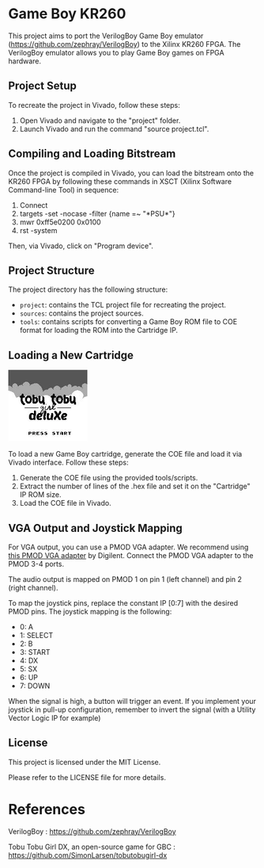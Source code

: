 # Game Boy KR260

This project aims to port the VerilogBoy Game Boy emulator (https://github.com/zephray/VerilogBoy) to the Xilinx KR260 FPGA. The VerilogBoy emulator allows you to play Game Boy games on FPGA hardware.

## Project Setup

To recreate the project in Vivado, follow these steps:

1. Open Vivado and navigate to the "project" folder.
2. Launch Vivado and run the command "source project.tcl".

## Compiling and Loading Bitstream

Once the project is compiled in Vivado, you can load the bitstream onto the KR260 FPGA by following these commands in XSCT (Xilinx Software Command-line Tool) in sequence:

1. Connect
2. targets -set -nocase -filter {name =~ "\*PSU\*"}
3. mwr 0xff5e0200 0x0100
4. rst -system

Then, via Vivado, click on "Program device".

## Project Structure

The project directory has the following structure:

- `project`: contains the TCL project file for recreating the project.
- `sources`: contains the project sources.
- `tools`: contains scripts for converting a Game Boy ROM file to COE format for loading the ROM into the Cartridge IP.

## Loading a New Cartridge

![Tobu Tobu deluxe](assets/Tobu_Tobu_Girl_Deluxe.webp)


To load a new Game Boy cartridge, generate the COE file and load it via Vivado interface. Follow these steps:

1. Generate the COE file using the provided tools/scripts.
2. Extract the number of lines of the .hex file and set it on the "Cartridge" IP ROM size. 
3. Load the COE file in Vivado.

## VGA Output and Joystick Mapping

For VGA output, you can use a PMOD VGA adapter. We recommend using [this PMOD VGA adapter](https://digilent.com/shop/pmod-vga-video-graphics-array/) by Digilent. Connect the PMOD VGA adapter to the PMOD 3-4 ports.

The audio output is mapped on PMOD 1 on pin 1 (left channel) and pin 2 (right channel).

To map the joystick pins, replace the constant IP [0:7] with the desired PMOD pins.
The joystick mapping is the following:
- 0: A 
- 1: SELECT
- 2: B
- 3: START
- 4: DX
- 5: SX
- 6: UP
- 7: DOWN

When the signal is high, a button will trigger an event. If you implement your joystick in pull-up configuration, remember to invert the signal (with a Utility Vector Logic IP for example)

## License

This project is licensed under the MIT License.

Please refer to the LICENSE file for more details.

# References

VerilogBoy : https://github.com/zephray/VerilogBoy

Tobu Tobu Girl DX, an open-source game for GBC : https://github.com/SimonLarsen/tobutobugirl-dx
